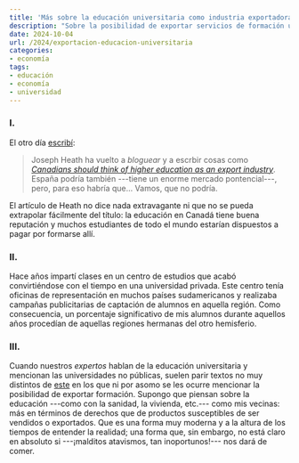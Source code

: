 ```yaml
---
title: 'Más sobre la educación universitaria como industria exportadora'
description: "Sobre la posibilidad de exportar servicios de formación universitaria en España y el papel de las universidades privadas en ese mercado."
date: 2024-10-04
url: /2024/exportacion-educacion-universitaria
categories:
- economía
tags:
- educación
- economía
- universidad
---
```


### I.

El otro día [escribí](/2024/cortos-21):

> Joseph Heath ha vuelto a _bloguear_ y a escrbir cosas como [_Canadians should think of higher education as an export industry_](https://josephheath.substack.com/p/canadians-should-think-of-higher). España podría también ---tiene un enorme mercado pontencial---, pero, para eso habría que... Vamos, que no podría.

El artículo de Heath no dice nada extravagante ni que no se pueda extrapolar fácilmente del título: la educación en Canadá tiene buena reputación y muchos estudiantes de todo el mundo estarían dispuestos a pagar por formarse allí.

### II.

Hace años impartí clases en un centro de estudios que acabó convirtiéndose con el tiempo en una universidad privada. Este centro tenía oficinas de representación en muchos países sudamericanos y realizaba campañas publicitarias de captación de alumnos en aquella región. Como consecuencia, un porcentaje significativo de mis alumnos durante aquellos años procedían de aquellas regiones hermanas del otro hemisferio.

### III.

Cuando nuestros _expertos_ hablan de la educación universitaria y mencionan las universidades no públicas, suelen parir textos no muy distintos de
[este](https://nadaesgratis.es/antonia-diaz/universidades-publicas-universidades-privadas-el-caso-de-ciencias-de-la-salud)
en los que ni por asomo se les ocurre mencionar la posibilidad de exportar formación. Supongo que piensan sobre la educación ---como con la sanidad, la vivienda, etc.--- como mis vecinas: más en términos de derechos que de productos susceptibles de ser vendidos o exportados. Que es una forma muy moderna y a la altura de los tiempos de entender la realidad; una forma que, sin embargo, no está claro en absoluto si ---¡malditos atavismos, tan inoportunos!--- nos dará de comer.